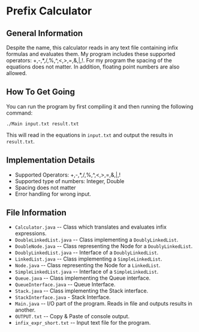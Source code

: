# Prefix Calculator

## General Information

Despite the name, this calculator reads in any text file containing infix formulas and evaluates them. My program includes these supported operators: +,-,*,/,%,^,<,>,=,&,|,!. For my program the spacing of the equations does not matter. In addition, floating point numbers are also allowed.

## How To Get Going

You can run the program by first compiling it and then running the following command:

```shell
./Main input.txt result.txt
```

This will read in the equations in `input.txt` and output the results in `result.txt`.

## Implementation Details

* Supported Operators: +,-,*,/,%,^,<,>,=,&,|,!
* Supported type of numbers: Integer, Double
* Spacing does not matter
* Error handling for wrong input.

## File Information

* `Calculator.java` -- Class which translates and evaluates infix expressions.
* `DoubleLinkedList.java` -- Class implementing a `DoublyLinkedList`.
* `DoubleNode.java` -- Class representing the Node for a `DoublyLinkedList`.
* `DoublyLinkedList.java` -- Interface of a `DoublyLinkedList`.
* `LinkedList.java` -- Class implementing a `SimpleLinkedList`.
* `Node.java` -- Class representing the Node for a `LinkedList`.
* `SimpleLinkedList.java` -- Interface of a `SimpleLinkedList`.
* `Queue.java` -- Class implementing the Queue interface.
* `QueueInterface.java` -- Queue Interface.
* `Stack.java` -- Class implementing the Stack interface.
* `StackInterface.java` - Stack Interface.
* `Main.java` -- I/O part of the program. Reads in file and outputs results in another.
* `OUTPUT.txt` -- Copy & Paste of console output.
* `infix_expr_short.txt` -- Input text file for the program.
